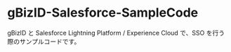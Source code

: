 # gBizID-Salesforce-SampleCode
gBizID と Salesforce Lightning Platform / Experience Cloud で、SSO を行う際のサンプルコードです。
